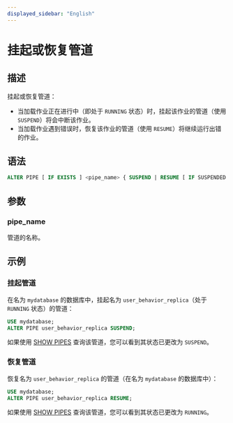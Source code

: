 ```yaml
---
displayed_sidebar: "English"
---
```


# 挂起或恢复管道

## 描述

挂起或恢复管道：

- 当加载作业正在进行中（即处于 `RUNNING` 状态）时，挂起该作业的管道（使用 `SUSPEND`）将会中断该作业。
- 当加载作业遇到错误时，恢复该作业的管道（使用 `RESUME`）将继续运行出错的作业。

## 语法

```SQL
ALTER PIPE [ IF EXISTS ] <pipe_name> { SUSPEND | RESUME [ IF SUSPENDED ] }
```

## 参数

### pipe_name

管道的名称。

## 示例

### 挂起管道

在名为 `mydatabase` 的数据库中，挂起名为 `user_behavior_replica`（处于 `RUNNING` 状态）的管道：

```SQL
USE mydatabase;
ALTER PIPE user_behavior_replica SUSPEND;
```

如果使用 [SHOW PIPES](../../../sql-reference/sql-statements/data-manipulation/SHOW_PIPES.md) 查询该管道，您可以看到其状态已更改为 `SUSPEND`。

### 恢复管道

恢复名为 `user_behavior_replica` 的管道（在名为 `mydatabase` 的数据库中）：

```SQL
USE mydatabase;
ALTER PIPE user_behavior_replica RESUME;
```

如果使用 [SHOW PIPES](../../../sql-reference/sql-statements/data-manipulation/SHOW_PIPES.md) 查询该管道，您可以看到其状态已更改为 `RUNNING`。